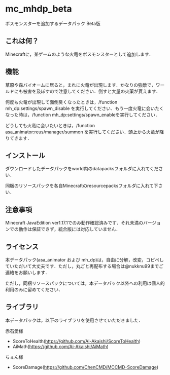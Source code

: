 # mc_mhdp_beta
ボスモンスターを追加するデータパック Beta版

## これは何？

Minecraftに，某ゲームのような火竜をボスモンスターとして追加します．

## 機能

草原や森バイオームに居ると，まれに火竜が出現します．かなりの強敵で，ワールドにも被害を及ぼすので注意してください．倒すと大量の火薬が貰えます．

何度も火竜が出現して面倒臭くなったときは，/function mh_dp:settings/spawn_disable を実行してください．もう一度火竜に会いたくなった時は，/function mh_dp:settings/spawn_enableを実行してください．

どうしても火竜に会いたいときは，/function asa_animator:reus/manager/summon を実行してください．頭上から火竜が降りてきます．

## インストール

ダウンロードしたデータパックをworld内のdatapacksフォルダに入れてください．

同梱のリソースパックを各自Minecraftのresourcepacksフォルダに入れて下さい．

## 注意事項

Minecraft JavaEdition ver1.17.1でのみ動作確認済みです．それ未満のバージョンでの動作は保証できず，統合版には対応していません．

## ライセンス

本データパック(asa_animator および mh_dp)は，自由に分解，改変，コピペしていただいて大丈夫です．ただし，丸ごと再配布する場合は@nukknu99までご連絡をお願いします．

ただし，同梱リソースパックについては，本データパック以外への利用は個人的利用のみに留めてください．

## ライブラリ

本データパックは，以下のライブラリを使用させていただきました．

赤石愛様
- ScoreToHealth(https://github.com/Ai-Akaishi/ScoreToHealth)
- AiMath(https://github.com/Ai-Akaishi/AiMath)
  
ちぇん様
- ScoreDamage(https://github.com/ChenCMD/MCCMD-ScoreDamage)
